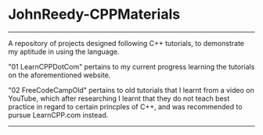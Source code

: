 # JohnReedy-CPPMaterials

________

A repository of projects designed following C++ tutorials, to demonstrate my aptitude in using the language.

"01 LearnCPPDotCom" pertains to my current progress learning the tutorials on the aforementioned website.

"02 FreeCodeCampOld" pertains to old tutorials that I learnt from a video on YouTube, which after researching I learnt that
they do not teach best practice in regard to certain princples of C++, and was recommended to pursue LearnCPP.com instead.

________
